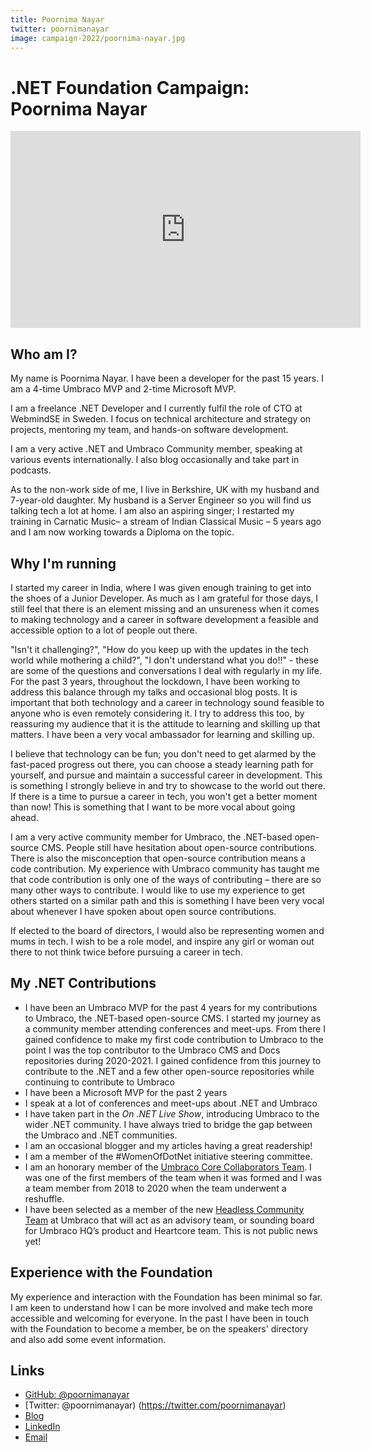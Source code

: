 ```yaml
---
title: Poornima Nayar
twitter: poornimanayar
image: campaign-2022/poornima-nayar.jpg
---
```


# .NET Foundation Campaign: Poornima Nayar

<iframe width="560" height="315" src="https://www.youtube.com/embed/0NPG_cGG1dU" title="YouTube video player" frameborder="0" allow="accelerometer; autoplay; clipboard-write; encrypted-media; gyroscope; picture-in-picture" allowfullscreen></iframe>

## Who am I?

My name is Poornima Nayar. I have been a developer for the past 15 years. I am a 4-time Umbraco MVP and 2-time Microsoft MVP.
 
I am a freelance .NET Developer and I currently fulfil the role of CTO at WebmindSE in Sweden. I focus on technical architecture and strategy on projects, mentoring my team, and hands-on software development. 

I am a very active .NET and Umbraco Community member, speaking at various events internationally. I also blog occasionally and take part in podcasts.
 
As to the non-work side of me, I live in Berkshire, UK with my husband and 7-year-old daughter. My husband is a Server Engineer so you will find us talking tech a lot at home. I am also an aspiring singer; I restarted my training in Carnatic Music– a stream of Indian Classical Music – 5 years ago and I am now working towards a Diploma on the topic.

## Why I'm running

I started my career in India, where I was given enough training to get into the shoes of a Junior Developer. As much as I am grateful for those days, I still feel that there is an element missing and an unsureness when it comes to making technology and a career in software development a feasible and accessible option to a lot of people out there. 

"Isn't it challenging?", "How do you keep up with the updates in the tech world while mothering a child?", "I don't understand what you do!!" - these are some of the questions and conversations I deal with regularly in my life. For the past 3 years, throughout the lockdown, I have been working to address this balance through my talks and occasional blog posts. It is important that both technology and a career in technology sound feasible to anyone who is even remotely considering it. I try to address this too, by reassuring my audience that it is the attitude to learning and skilling up that matters. I have been a very vocal ambassador for learning and skilling up.

I believe that technology can be fun; you don't need to get alarmed by the fast-paced progress out there, you can choose a steady learning path for yourself, and pursue and maintain a successful career in development. This is something I strongly believe in and try to showcase to the world out there. If there is a time to pursue a career in tech, you won't get a better moment than now! This is something that I want to be more vocal about going ahead.

I am a very active community member for Umbraco, the .NET-based open-source CMS. People still have hesitation about open-source contributions. There is also the misconception that open-source contribution means a code contribution. My experience with Umbraco community has taught me that code contribution is only one of the ways of contributing – there are so many other ways to contribute. I would like to use my experience to get others started on a similar path and this is something I have been very vocal about whenever I have spoken about open source contributions.
 
If elected to the board of directors, I would also be representing women and mums in tech. I wish to be a role model, and inspire any girl or woman out there to not think twice before pursuing a career in tech.  

## My .NET Contributions

- I have been an Umbraco MVP for the past 4 years for my contributions to Umbraco, the .NET-based open-source CMS. I started my journey as a community member attending conferences and meet-ups. From there I gained confidence to make my first code contribution to Umbraco to the point I was the top contributor to the Umbraco CMS and Docs repositories during 2020-2021. I gained confidence from this journey to contribute to the .NET and a few other open-source repositories while continuing to contribute to Umbraco
- I have been a Microsoft MVP for the past 2 years
- I speak at a lot of conferences and meet-ups about .NET and Umbraco
- I have taken part in the *On .NET Live Show*, introducing Umbraco to the wider .NET community. I have always tried to bridge the gap between the Umbraco and .NET communities.
- I am an occasional blogger and my articles having a great readership! 
- I am a member of the #WomenOfDotNet initiative steering committee.
- I am an honorary member of the [Umbraco Core Collaborators Team](https://community.umbraco.com/community-teams/the-core-collaborators/). I was one of the first members of the team when it was formed and I was a team member from 2018 to 2020 when the team underwent a reshuffle.
- I have been selected as a member of the new [Headless Community Team](https://umbraco.com/blog/join-the-new-headless-community-team) at Umbraco that will act as an advisory team, or sounding board for Umbraco HQ’s product and Heartcore team. This is not public news yet!

## Experience with the Foundation

My experience and interaction with the Foundation has been minimal so far. I am keen to understand how I can be more involved and make tech more accessible and welcoming for everyone. In the past I have been in touch with the Foundation to become a member, be on the speakers' directory and also add some event information.

## Links
- [GitHub: @poornimanayar](https://github.com/poornimanayar)
- [Twitter: @poornimanayar) (https://twitter.com/poornimanayar)
- [Blog](https://www.poornimanayar.co.uk)
- [LinkedIn](https://www.linkedin.com/in/poornimanayar/)
- [Email](mailto:poornimakrishnav@gmail.com)
